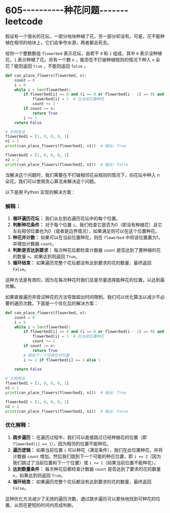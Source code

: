 # 605----------种花问题-------leetcode

假设有一个很长的花坛，一部分地块种植了花，另一部分却没有。可是，花不能种植在相邻的地块上，它们会争夺水源，两者都会死去。

给你一个整数数组 `flowerbed` 表示花坛，由若干 `0` 和 `1` 组成，其中 `0` 表示没种植花，`1` 表示种植了花。另有一个数 `n` ，能否在不打破种植规则的情况下种入 `n` 朵花？能则返回 `true` ，不能则返回 `false` 。



```python
def can_place_flowers(flowerbed, n):
    count = 0
    i = 0
    while i < len(flowerbed):
        if flowerbed[i] == 0 and (i == 0 or flowerbed[i - 1] == 0) and (i == len(flowerbed) - 1 or flowerbed[i + 1] == 0):
            flowerbed[i] = 1  # 在当前位置种花
            count += 1
        if count >= n:
            return True
        i += 1
    return False

# 示例用法
flowerbed1 = [1, 0, 0, 0, 1]
n1 = 1
print(can_place_flowers(flowerbed1, n1))  # 输出: True

flowerbed2 = [1, 0, 0, 0, 1]
n2 = 2
print(can_place_flowers(flowerbed2, n2))  # 输出: False

```

当解决这个问题时，我们需要在不打破相邻花朵规则的情况下，向花坛中种入 n 朵花。我们可以使用贪心算法来解决这个问题。

以下是用 Python 实现的解决方案：



### 解释：

1. **循环遍历花坛：** 我们从左到右遍历花坛中的每个位置。
2. **判断种花条件：** 对于每个位置 `i`，我们检查它是否为0（即没有种植花）且它左右相邻位置也为0（或者是边界情况），如果满足则可以在这个位置种花。
3. **种花并计数：** 如果可以在当前位置种花，则在 `flowerbed` 中将该位置置为1，并增加计数器 `count`。
4. **判断是否达到要求：** 每次种花后都检查计数器 `count` 是否达到了要种植的花的数量 `n`，如果达到则返回 `True`。
5. **循环结束：** 如果遍历完整个花坛都没有达到要求的花的数量，最终返回 `False`。

这种方法是有效的，因为在每次种花时我们总是尽量选择能种花的位置，以达到最优解。





如果直接遍历并尝试种花的方法导致超出时间限制，我们可以优化算法以减少不必要的遍历次数。下面是一个优化后的解决方案：

```python
def can_place_flowers(flowerbed, n):
    count = 0
    i = 0
    while i < len(flowerbed):
        if flowerbed[i] == 0 and (i == 0 or flowerbed[i - 1] == 0) and (i == len(flowerbed) - 1 or flowerbed[i + 1] == 0):
            flowerbed[i] = 1  # 在当前位置种花
            count += 1
        if count >= n:
            return True
        # 跳到下一个可种花的位置
        i += 2 if flowerbed[i] == 1 else 1
    
    return False

# 示例用法
flowerbed1 = [1, 0, 0, 0, 1]
n1 = 1
print(can_place_flowers(flowerbed1, n1))  # 输出: True

flowerbed2 = [1, 0, 0, 0, 1]
n2 = 2
print(can_place_flowers(flowerbed2, n2))  # 输出: False
```

### 优化解释：

1. **跳步遍历：** 在遍历过程中，我们可以直接跳过已经种植花的位置（即 `flowerbed[i] == 1`），因为相邻的位置不能种花。
2. **遍历逻辑：** 如果当前位置 `i` 可以种花（满足条件），我们在此位置种花，并将计数器 `count` 增加。然后我们跳到下一个可能的种花位置，即 `i += 2`（因为我们跳过了当前位置和下一个位置）或 `i += 1`（如果当前位置不能种花）。
3. **达到数量条件：** 每次种花后都检查计数器 `count` 是否达到了要求的花的数量 `n`，如果达到则返回 `True`。
4. **循环结束：** 如果遍历完整个花坛都没有达到要求的花的数量，最终返回 `False`。

这种优化方法减少了无效的遍历次数，通过跳步遍历可以更快地找到可种花的位置，从而在更短的时间内完成判断。